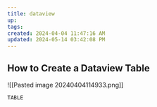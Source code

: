 ```yaml
---
title: dataview
up: 
tags: 
created: 2024-04-04 11:47:16 AM
updated: 2024-05-14 03:42:08 PM
---
```

## How to Create a Dataview Table
![[Pasted image 20240404114933.png]]
```dataview
TABLE 
```
